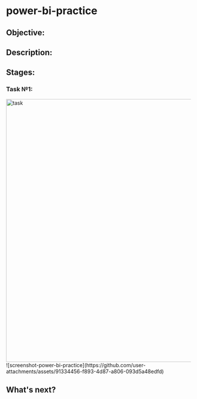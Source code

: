# power-bi-practice

## Objective:

## Description:

## Stages:

### Task №1:
<img width="715" alt="task" src="https://github.com/user-attachments/assets/334d82cc-ed70-4ea3-b61e-601a69889447"/>
![screenshot-power-bi-practice](https://github.com/user-attachments/assets/91334456-f893-4d87-a806-093d5a48edfd)

## What's next?
